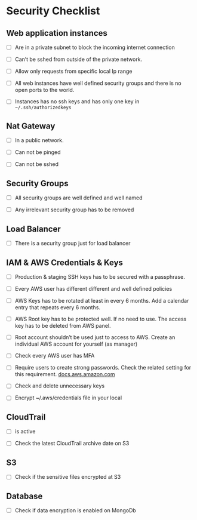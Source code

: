 # Security Checklist

## Web application instances

- [ ] Are in a private subnet to block the incoming internet connection

- [ ] Can’t be sshed from outside of the private network.

- [ ] Allow only requests from specific local Ip range

- [ ] All web instances have well defined security groups and there is no open ports to the world.

- [ ] Instances has no ssh keys and has only one key in `~/.ssh/authorizedkeys`

## Nat Gateway

- [ ] In a public network.

- [ ] Can not be pinged

- [ ] Can not be sshed

## Security Groups

- [ ] All security groups are well defined and well named

- [ ] Any irrelevant security group has to be removed

## Load Balancer

- [ ] There is a security group just for load balancer

## IAM & AWS Credentials & Keys

- [ ] Production & staging SSH keys has to be secured with a passphrase.

- [ ] Every AWS user has different different and well defined policies

- [ ] AWS Keys has to be rotated at least in every 6 months. Add a calendar entry that repeats every 6 months.

- [ ] AWS Root key has to be protected well. If no need to use. The access key has to be deleted from AWS panel.

- [ ] Root account shouldn’t be used just to access to AWS. Create an individual AWS account for yourself (as manager)

- [ ] Check every AWS user has MFA

- [ ] Require users to create strong passwords. Check the related setting for this requirement. [docs.aws.amazon.com](http://docs.aws.amazon.com/IAM/latest/UserGuide/id_credentials_passwords_account-policy.html)

- [ ] Check and delete unnecessary keys

- [ ] Encrypt ~/.aws/credentials file in your local

## CloudTrail

- [ ] is active

- [ ] Check the latest CloudTrail archive date on S3

## S3

- [ ] Check if the sensitive files encrypted at S3 

## Database

- [ ] Check if data encryption is enabled on MongoDb
